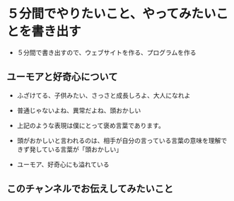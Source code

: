 # ５分間でやりたいこと、やってみたいことを書き出す

- ５分間で書き出すので、ウェブサイトを作る、プログラムを作る

## ユーモアと好奇心について

- ふざけてる、子供みたい、さっさと成長しろよ、大人になれよ
- 普通じゃないよね、異常だよね、頭おかしい
- 上記のような表現は僕にとって褒め言葉であります。
- 頭がおかしいと言われるのは、相手が自分の言っている言葉の意味を理解できず発している言葉が「頭おかしい」

- ユーモア、好奇心にも溢れている

## このチャンネルでお伝えしてみたいこと
